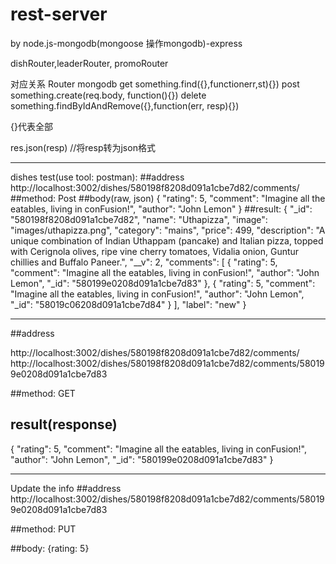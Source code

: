 # rest-server
by node.js-mongodb(mongoose 操作mongodb)-express 

dishRouter,leaderRouter, promoRouter

对应关系
Router        mongodb
  get         something.find({},functionerr,st){})
  post         something.create(req.body, function(){})
  delete        something.findByIdAndRemove({},function(err, resp){})
  
  {}代表全部
  
  res.json(resp) //将resp转为json格式


----------------------------------------------------
dishes test(use tool: postman):
  ##address     http://localhost:3002/dishes/580198f8208d091a1cbe7d82/comments/
##method: Post
##body(raw, json)
 {
          "rating": 5,
          "comment": "Imagine all the eatables, living in conFusion!",
          "author": "John Lemon"
        }
##result: {
  "_id": "580198f8208d091a1cbe7d82",
  "name": "Uthapizza",
  "image": "images/uthapizza.png",
  "category": "mains",
  "price": 499,
  "description": "A unique combination of Indian Uthappam (pancake) and Italian pizza, topped with Cerignola olives, ripe vine cherry tomatoes, Vidalia onion, Guntur chillies and Buffalo Paneer.",
  "__v": 2,
  "comments": [
    {
      "rating": 5,
      "comment": "Imagine all the eatables, living in conFusion!",
      "author": "John Lemon",
      "_id": "580199e0208d091a1cbe7d83"
    },
    {
      "rating": 5,
      "comment": "Imagine all the eatables, living in conFusion!",
      "author": "John Lemon",
      "_id": "58019c06208d091a1cbe7d84"
    }
  ],
  "label": "new"
}


----------------------------------------------------

  ##address                                                                                          
  
  http://localhost:3002/dishes/580198f8208d091a1cbe7d82/comments/
http://localhost:3002/dishes/580198f8208d091a1cbe7d82/comments/580199e0208d091a1cbe7d83       

##method: GET

## result(response)
{
  "rating": 5,
  "comment": "Imagine all the eatables, living in conFusion!",
  "author": "John Lemon",
  "_id": "580199e0208d091a1cbe7d83"
}

----------------------------------------------------
Update the info
  ##address                                                                                          
http://localhost:3002/dishes/580198f8208d091a1cbe7d82/comments/580199e0208d091a1cbe7d83   

##method: PUT

##body:
{rating: 5}


